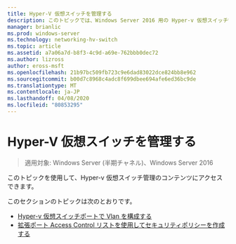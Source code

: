 ```yaml
---
title: Hyper-V 仮想スイッチを管理する
description: このトピックでは、Windows Server 2016 用の Hyper-v 仮想スイッチ管理コンテンツへのリンクを示します。
manager: brianlic
ms.prod: windows-server
ms.technology: networking-hv-switch
ms.topic: article
ms.assetid: a7a06a7d-b8f3-4c9d-a69e-762bbb0dec72
ms.author: lizross
author: eross-msft
ms.openlocfilehash: 21b97bc509fb723c9e6dad83022dce824bb8e962
ms.sourcegitcommit: b00d7c8968c4adc8f699dbee694afe6ed36bc9de
ms.translationtype: MT
ms.contentlocale: ja-JP
ms.lasthandoff: 04/08/2020
ms.locfileid: "80853295"
---
```

# <a name="manage-hyper-v-virtual-switch"></a>Hyper-V 仮想スイッチを管理する

>適用対象: Windows Server (半期チャネル)、Windows Server 2016

このトピックを使用して、Hyper-v 仮想スイッチ管理のコンテンツにアクセスできます。

このセクションのトピックは次のとおりです。

- [Hyper-v 仮想スイッチポートで Vlan を構成する](Configure-and-View-VLAN-Settings-on-Hyper-V-Virtual-Switch-Ports.md)
- [拡張ポート Access Control リストを使用してセキュリティポリシーを作成する](Create-Security-Policies-with-Extended-Port-Access-Control-Lists.md)


